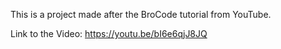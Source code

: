 This is a project made after the BroCode tutorial from YouTube.

Link to the Video:
https://youtu.be/bI6e6qjJ8JQ
